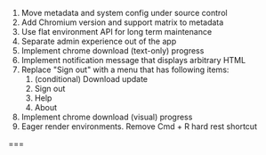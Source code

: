 1. Move metadata and system config under source control
2. Add Chromium version and support matrix to metadata
3. Use flat environment API for long term maintenance
4. Separate admin experience out of the app
5. Implement chrome download (text-only) progress
6. Implement notification message that displays arbitrary HTML
7. Replace "Sign out" with a menu that has following items:
   1. (conditional) Download update
   2. Sign out
   3. Help
   4. About
8. Implement chrome download (visual) progress
9. Eager render environments. Remove Cmd + R hard rest shortcut

===
